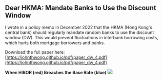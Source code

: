 ## Dear HKMA: Mandate Banks to Use the Discount Window
I wrote in a policy memo in December 2022 that the HKMA (Hong Kong's central bank) should regularly mandate random banks to use the discount window (DW). This would prevent fluctuations in interbank borrowing costs, which hurts both mortgage borrowers and banks. 

Download the full paper here: [https://johnthwong.github.io/pdf/paper_dw_4.pdf](https://johnthwong.github.io/pdf/paper_dw_4.pdf)

**When HIBOR (red) Breaches the Base Rate (blue)**
<img src="images/thumbnail_dw_1.png"/>
<br>
<br>
